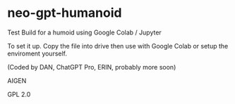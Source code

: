 # neo-gpt-humanoid

Test Build for a humoid using Google Colab / Jupyter

To set it up. Copy the file into drive then use with Google Colab or setup the enviroment yourself.


(Coded by DAN, ChatGPT Pro, ERIN, probably more soon) 

AIGEN 

GPL 2.0
